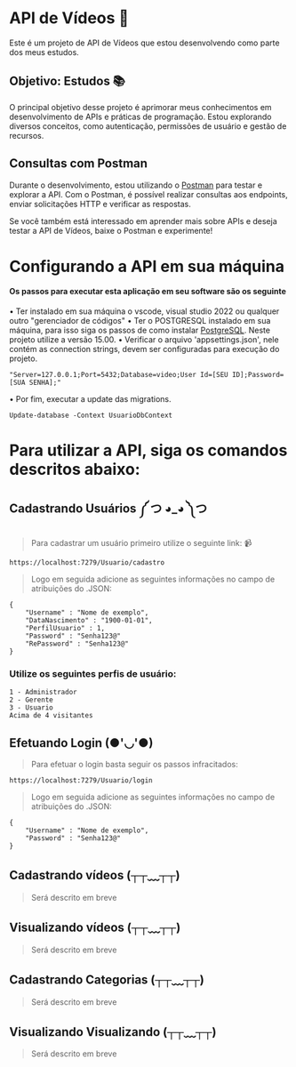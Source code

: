 # API de Vídeos 🎥

Este é um projeto de API de Vídeos que estou desenvolvendo como parte dos meus estudos.

## Objetivo: Estudos 📚

O principal objetivo desse projeto é aprimorar meus conhecimentos em desenvolvimento de APIs e práticas de programação. Estou explorando diversos conceitos, como autenticação, permissões de usuário e gestão de recursos.

## Consultas com Postman

Durante o desenvolvimento, estou utilizando o [Postman](https://www.postman.com/) para testar e explorar a API. Com o Postman, é possível realizar consultas aos endpoints, enviar solicitações HTTP e verificar as respostas.

Se você também está interessado em aprender mais sobre APIs e deseja testar a API de Vídeos, baixe o Postman e experimente!

# Configurando a API em sua máquina
#### Os passos para executar esta aplicação em seu software são os seguinte
• Ter instalado em sua máquina o vscode, visual studio 2022 ou qualquer outro "gerenciador de códigos"
• Ter o POSTGRESQL instalado em sua máquina, para isso siga os passos de como instalar [PostgreSQL](https://www.postgresql.org/download/). Neste projeto utilize a versão 15.00.
• Verificar o arquivo 'appsettings.json', nele contém as connection strings, devem ser configuradas para execução do projeto. 
```
"Server=127.0.0.1;Port=5432;Database=video;User Id=[SEU ID];Password=[SUA SENHA];"
```
• Por fim, executar a update das migrations. 
```
Update-database -Context UsuarioDbContext
```

# Para utilizar a API, siga os comandos descritos abaixo: 
## Cadastrando Usuários ༼ つ ◕_◕ ༽つ
> Para cadastrar um usuário primeiro utilize o seguinte link: 📹
```
https://localhost:7279/Usuario/cadastro
```
> Logo em seguida adicione as seguintes informações no campo de atribuições do .JSON: 
```
{
    "Username" : "Nome de exemplo",
    "DataNascimento" : "1900-01-01",
    "PerfilUsuario" : 1,
    "Password" : "Senha123@"
    "RePassword" : "Senha123@"
}
```

### Utilize os seguintes perfis de usuário:
```
1 - Administrador
2 - Gerente 
3 - Usuario
Acima de 4 visitantes 
```

## Efetuando Login (●'◡'●)
> Para efetuar o login basta seguir os passos infracitados:
```
https://localhost:7279/Usuario/login
```
> Logo em seguida adicione as seguintes informações no campo de atribuições do .JSON:
```
{
    "Username" : "Nome de exemplo",
    "Password" : "Senha123@"
}
```

## Cadastrando vídeos (┬┬﹏┬┬) 
> Será descrito em breve

## Visualizando vídeos (┬┬﹏┬┬) 
> Será descrito em breve


## Cadastrando Categorias (┬┬﹏┬┬) 
> Será descrito em breve

## Visualizando Visualizando (┬┬﹏┬┬) 
> Será descrito em breve


